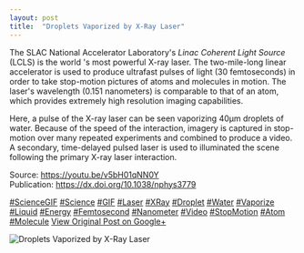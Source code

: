 ```yaml
---
layout: post
title:  "Droplets Vaporized by X-Ray Laser"
---
```


The SLAC National Accelerator Laboratory's _Linac Coherent Light Source_ (LCLS) is the world 's most powerful X-ray laser. The two-mile-long linear accelerator is used to produce ultrafast pulses of light (30 femtoseconds) in order to take stop-motion pictures of atoms and molecules in motion. The laser's wavelength (0.151 nanometers) is comparable to that of an atom, which provides extremely high resolution imaging capabilities.  
  
Here, a pulse of the X-ray laser can be seen vaporizing 40µm droplets of water. Because of the speed of the interaction, imagery is captured in stop-motion over many repeated experiments and combined to produce a video. A secondary, time-delayed pulsed laser is used to illuminated the scene following the primary X-ray laser interaction.  
  
Source: <https://youtu.be/v5bH01qNN0Y>  
Publication: <https://dx.doi.org/10.1038/nphys3779>  
  
[#ScienceGIF](https://plus.google.com/s/%23ScienceGIF/posts) [#Science](https://plus.google.com/s/%23Science/posts) [#GIF](https://plus.google.com/s/%23GIF/posts) [#Laser](https://plus.google.com/s/%23Laser/posts) [#XRay](https://plus.google.com/s/%23XRay/posts) [#Droplet](https://plus.google.com/s/%23Droplet/posts) [#Water](https://plus.google.com/s/%23Water/posts) [#Vaporize](https://plus.google.com/s/%23Vaporize/posts) [#Liquid](https://plus.google.com/s/%23Liquid/posts) [#Energy](https://plus.google.com/s/%23Energy/posts) [#Femtosecond](https://plus.google.com/s/%23Femtosecond/posts) [#Nanometer](https://plus.google.com/s/%23Nanometer/posts) [#Video](https://plus.google.com/s/%23Video/posts) [#StopMotion](https://plus.google.com/s/%23StopMotion/posts) [#Atom](https://plus.google.com/s/%23Atom/posts) [#Molecule](https://plus.google.com/s/%23Molecule/posts)
[View Original Post on Google+](https://plus.google.com/+ColinSullender/posts/8D4tNEpkwzp)

![Droplets Vaporized by X-Ray Laser](/assets/img/2016-05-26-Droplets-Vaporized-by-XRay-Laser.gif)
